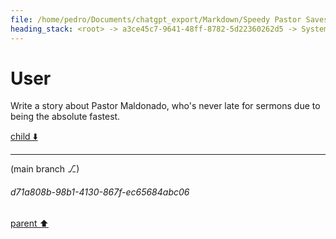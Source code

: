 ```yaml
---
file: /home/pedro/Documents/chatgpt_export/Markdown/Speedy Pastor Saves Day.md
heading_stack: <root> -> a3ce45c7-9641-48ff-8782-5d22360262d5 -> System -> 77a9214f-1968-4f78-bb4b-cafd85a40989 -> System -> aaa2e4f2-746a-48a1-8451-8531251e7b4d -> User -> 629aaad5-a5e1-46a6-9465-942b5732ed42 -> Assistant -> a96a505b-29e4-4100-8129-f279ec45ac70 -> Assistant -> The Eternal Clock of Pastor Maldonado -> aaa21c0c-853c-4b21-a495-b6b0f9f3d5b9 -> User
---
```

# User

Write a story about Pastor Maldonado, who's never late for sermons due to being the absolute fastest.

[child ⬇️](#d71a808b-98b1-4130-867f-ec65684abc06)

---

(main branch ⎇)
###### d71a808b-98b1-4130-867f-ec65684abc06
[parent ⬆️](#aaa21c0c-853c-4b21-a495-b6b0f9f3d5b9)
